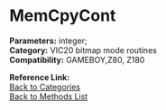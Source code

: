 # MemCpyCont

**Parameters:** integer;  
**Category:** VIC20 bitmap mode routines  
**Compatibility:** GAMEBOY,Z80, Z180  

**Reference Link:**  
[Back to Categories](../categories/vic20_bitmap_mode_routines.md)  
[Back to Methods List](../../SUMMARY.md)
